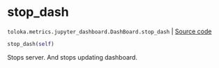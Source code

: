 # stop_dash
`toloka.metrics.jupyter_dashboard.DashBoard.stop_dash` | [Source code](https://github.com/Toloka/toloka-kit/blob/v0.1.26/src/metrics/jupyter_dashboard.py#L40)

```python
stop_dash(self)
```

Stops server. And stops updating dashboard.


